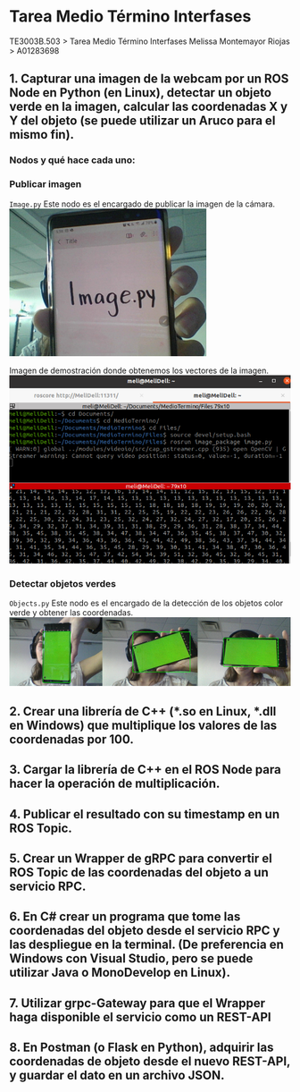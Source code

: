 # Tarea Medio Término Interfases
TE3003B.503 > Tarea Medio Término Interfases
Melissa Montemayor Riojas > A01283698


## 1. Capturar una imagen de la webcam por un ROS Node en Python (en Linux), detectar un objeto verde en la imagen, calcular las coordenadas X y Y del objeto (se puede utilizar un Aruco para el mismo fin).

### Nodos y qué hace cada uno:
### Publicar imagen
`Image.py`
Este nodo es el encargado de publicar la imagen de la cámara.  
![Image.py](Pictures/Image.PNG)


Imagen de demostración donde obtenemos los vectores de la imagen.
![Demo](Pictures/ImagePy.png)

### Detectar objetos verdes 
`Objects.py`
Este nodo es el encargado de la detección de los objetos color verde y obtener las coordenadas.
![Objects.py](Pictures/Green.PNG)

## 2. Crear una librería de C++ (*.so en Linux, *.dll en Windows) que multiplique los valores de las coordenadas por 100.
## 3. Cargar la librería de C++ en el ROS Node para hacer la operación de multiplicación.
## 4. Publicar el resultado con su timestamp en un ROS Topic.
## 5. Crear un Wrapper de gRPC para convertir el ROS Topic de las coordenadas del objeto a un servicio RPC.
## 6. En C# crear un programa que tome las coordenadas del objeto desde el servicio RPC y las despliegue en la terminal. (De preferencia en Windows con Visual Studio, pero se puede utilizar Java o MonoDevelop en Linux).
## 7. Utilizar grpc-Gateway para que el Wrapper haga disponible el servicio como un REST-API
## 8. En Postman (o Flask en Python), adquirir las coordenadas de objeto desde el nuevo REST-API, y guardar el dato en un archivo JSON.
